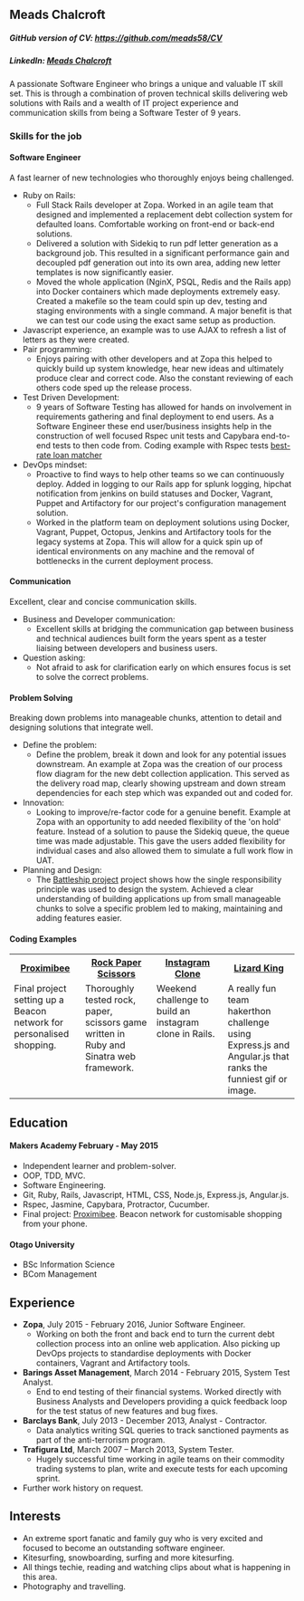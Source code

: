 ## Meads Chalcroft
##### GitHub version of CV: https://github.com/meads58/CV
##### LinkedIn: [Meads Chalcroft](https://nz.linkedin.com/in/meadschalcroft)
A passionate Software Engineer who brings a unique and valuable IT skill set. This is through a combination of proven technical skills delivering web solutions with Rails and a wealth of IT project experience and communication skills from being a Software Tester of 9 years.

### Skills for the job
#### Software Engineer
A fast learner of new technologies who thoroughly enjoys being challenged.

* Ruby on Rails:
  - Full Stack Rails developer at Zopa. Worked in an agile team that designed and implemented a replacement debt collection system for defaulted loans. Comfortable working on front-end or back-end solutions.
  - Delivered a solution with Sidekiq to run pdf letter generation as a background job. This resulted in a significant performance gain and decoupled pdf generation out into its own area, adding new letter templates is now significantly easier.
  - Moved the whole application (NginX, PSQL, Redis and the Rails app) into Docker containers which made deployments extremely easy. Created a makefile so the team could spin up dev, testing and staging environments with a single command. A major benefit is that we can test our code using the exact same setup as production.
* Javascript experience, an example was to use AJAX to refresh a list of letters as they were created.
* Pair programming:
  - Enjoys pairing with other developers and at Zopa this helped to quickly build up system knowledge, hear new ideas and ultimately produce clear and correct code. Also the constant reviewing of each others code sped up the release process.
* Test Driven Development:
  - 9 years of Software Testing has allowed for hands on involvement in requirements gathering and final deployment to end users. As a Software Engineer these end user/business insights help in the construction of well focused Rspec unit tests and Capybara end-to-end tests to then code from. Coding example with Rspec tests  [best-rate loan matcher](https://github.com/meads58/best_rate)
* DevOps mindset:
  - Proactive to find ways to help other teams so we can continuously deploy. Added in logging to our Rails app for splunk logging, hipchat notification from jenkins on build statuses and Docker, Vagrant, Puppet and Artifactory for our project's configuration management solution.
  - Worked in the platform team on deployment solutions using Docker, Vagrant, Puppet, Octopus, Jenkins and Artifactory tools for the legacy systems at Zopa. This will allow for a quick spin up of identical environments on any machine and the removal of bottlenecks in the current deployment process.

#### Communication
Excellent, clear and concise communication skills.
* Business and Developer communication:
  - Excellent skills at bridging the communication gap between business and technical audiences built form the years spent as a tester liaising between developers and business users.
* Question asking:
  - Not afraid to ask for clarification early on which ensures focus is set to solve the correct problems.

#### Problem Solving
Breaking down problems into manageable chunks, attention to detail and designing solutions that integrate well.

* Define the problem:
  - Define the problem, break it down and look for any potential issues downstream. An example at Zopa was the creation of our process flow diagram for the new debt collection application. This served as the delivery road map, clearly showing upstream and down stream dependencies for each step which was expanded out and coded for.
* Innovation:
  -  Looking to improve/re-factor code for a genuine benefit. Example at Zopa with an opportunity to add needed flexibility of the 'on hold' feature. Instead of a solution to pause the Sidekiq queue, the queue time was made adjustable. This gave the users added flexibility for individual cases and also allowed them to simulate a full work flow in UAT.
* Planning and Design:
  - The [Battleship project](https://github.com/meads58/battleships/tree/master/lib)  project shows how the single responsibility principle was used to design the system. Achieved a clear understanding of building applications up from small manageable chunks to solve a specific problem led to making, maintaining and adding features easier.

#### Coding Examples
<table table-layout=fixed width=100%>
  <tr>
    <th width=25%><a href="https://github.com/meads58/proximibee_Admin">Proximibee</a></th>
    <th width=25%><a href="https://github.com/meads58/rps-challenge">Rock Paper Scissors</a></th>
    <th width=25%><a href="https://github.com/meads58/instagram-challenge">Instagram Clone</a></th>
    <th width=25%><a href="https://github.com/meads58/lizardKing2">Lizard King</a></th>
  </tr>
  <tr>
    <td valign="top">Final project setting up a Beacon network for personalised shopping.</td>
    <td valign="top">Thoroughly tested rock, paper, scissors game written in Ruby and Sinatra web framework.</td>
    <td valign="top">Weekend challenge to build an instagram clone in Rails.</td>
    <td valign="top">A really fun team hakerthon challenge using Express.js and Angular.js that ranks the funniest gif or image.</td>
  </tr>
</table>

## Education

#### Makers Academy February - May 2015
- Independent learner and problem-solver.
- OOP, TDD, MVC.
- Software Engineering.
- Git, Ruby, Rails, Javascript, HTML, CSS, Node.js, Express.js, Angular.js.
- Rspec, Jasmine, Capybara, Protractor, Cucumber.
- Final project: [Proximibee](https://arcane-citadel-3693.herokuapp.com). Beacon network for customisable shopping from your phone.

#### Otago University
- BSc Information Science
- BCom Management

## Experience
* __Zopa__, July 2015 - February 2016, Junior Software Engineer.
  - Working on both the front and back end to turn the current debt collection process into an online web application. Also picking up DevOps projects to standardise deployments with Docker containers, Vagrant and Artifactory tools.
* __Barings Asset Management__, March 2014 - February 2015, System Test Analyst.
  - End to end testing of their financial systems. Worked directly with Business Analysts and Developers providing a quick feedback loop for the test status of new features and bug fixes.
* __Barclays Bank__, July 2013 - December 2013, Analyst - Contractor.
  - Data analytics writing SQL queries to track sanctioned payments as part of the anti-terrorism program.
* __Trafigura Ltd__, March 2007 – March 2013, System Tester.
  - Hugely successful time working in agile teams on their commodity trading systems to plan, write and execute tests for each upcoming sprint.
* Further work history on request.

## Interests
- An extreme sport fanatic and family guy who is very excited and focused to become an outstanding software engineer.
- Kitesurfing, snowboarding, surfing and more kitesurfing.
- All things techie, reading and watching clips about what is happening in this area.
- Photography and travelling.

